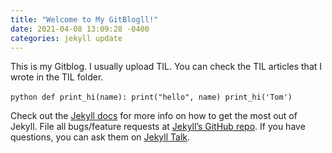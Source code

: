 ```yaml
---
title: "Welcome to My GitBlogll!"
date: 2021-04-08 13:09:28 -0400
categories: jekyll update
---
```

This is my Gitblog.
I usually upload TIL.
You can check the TIL articles that I wrote in the TIL folder.

​```python
def print_hi(name):
  print("hello", name)
print_hi('Tom')
​```

Check out the [Jekyll docs][jekyll-docs] for more info on how to get the most out of Jekyll. File all bugs/feature requests at [Jekyll’s GitHub repo][jekyll-gh]. If you have questions, you can ask them on [Jekyll Talk][jekyll-talk].

[jekyll-docs]: https://jekyllrb.com/docs/home
[jekyll-gh]:   https://github.com/jekyll/jekyll
[jekyll-talk]: https://talk.jekyllrb.com/
